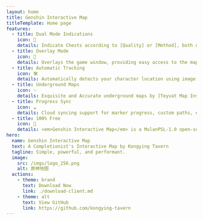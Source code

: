 ```yaml
---
layout: home
title: Genshin Interactive Map
titleTemplate: Home page
features:
  - title: Dual Mode Indications
    icon: 🦾
    details: Indicate Chests according to [Quality] or [Method], both options display all chests within the selected sub-region.
  - title: Overlay Mode
    icon: 🎪
    details: Overlays the game window, providing easy access to the map on single display users
  - title: Automatic Tracking
    icon: 🛠
    details: Automatically detects your character location using image recognition and displays a simultaneous player indicator on the <b>map client</b>.
  - title: Underground Maps
    icon: ✨
    details: Exquisite and Accurate underground maps by [Teyvat Map Institute], professionally composed with levels and navigational illustrations.
  - title: Progress Sync
    icon: ☁️
    details: Cloud syncing support for marker progress, custom paths, etc.
  - title: 100% Free
    icon: 🎉
    details: <em>Genshin Interactive Map</em> is a MulanPSL-1.0 open-source project, it is also AD-free.
hero:
  name: Genshin Interactive Map
  text: A Completionist's Interactive Map by Kongying Tavern
  tagline: Simple, powerful, and performant.
  image:
    src: /imgs/logo_256.png
    alt: 原神地图
  actions:
    - theme: brand
      text: Download Now
      link: ./download-client.md
    - theme: alt
      text: View GitHub
      link: https://github.com/kongying-tavern
---
```

